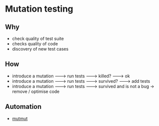 # Mutation testing

## Why
- check quality of test suite
- checks quality of code
- discovery of new test cases

## How
- introduce a mutation ---> run tests ---> killed? ---> ok
- introduce a mutation ---> run tests ---> survived? ---> add tests
- introduce a mutation ---> run tests ---> survived and is not a bug -> remove / optimise code

## Automation
- [mutmut](https://mutmut.readthedocs.io/en/latest/)